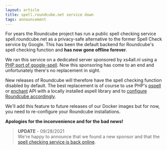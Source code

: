 ```yaml
---
layout: article
title: spell.roundcube.net service down
tags: announcement
---
```

For years the Roundcube project has run a public spell checking service spell.roundcube.net
as a privacy-safe alternative to the former Spell Check service by Google. This has been
the default backend for Roundcube's spell checking function and **has now gone offline forever**.

We ran this service on a dedicated server sponsored by xs4all.nl using a [PHP port of google-spell](https://github.com/roundcube/google-spell-pspell). Now this sponsoring has come to an end and unfortunately there's no replacement in sight.

New releases of Roundcube will therefore have the spell checking function disabled by default.
The best replacement is of course to use PHP's [pspell](https://www.php.net/manual/en/book.pspell.php) or
[enchant](https://www.php.net/manual/en/book.enchant.php) API with a locally installed aspell library
and to [configure Roundcube accordingly](https://github.com/roundcube/roundcubemail/blob/master/config/defaults.inc.php#L921).

We'll add this feature to future releases of our Docker images but for now, you need to re-configure your Roundcube installations.

**Apologies for the inconvenience and for the bad news!**

> **UPDATE** - 09/28/2021  
> We're happy to announce that we found a new sponsor and that the [spell checking service is back online](/news/2021/09/28/spell-checking-service-back-online).
